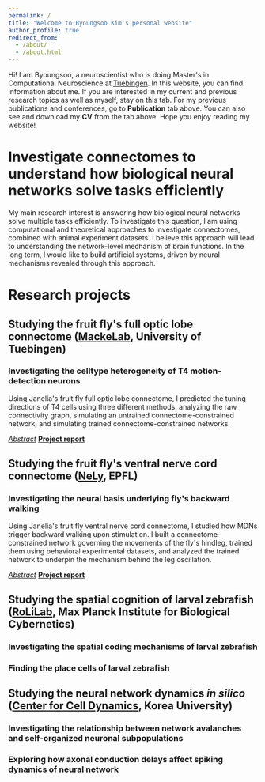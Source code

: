 ```yaml
---
permalink: /
title: "Welcome to Byoungsoo Kim's personal website"
author_profile: true
redirect_from: 
  - /about/
  - /about.html
---
```


Hi! I am Byoungsoo, a neuroscientist who is doing Master's in Computational Neuroscience at [Tuebingen](https://www.neuroschool-tuebingen.de). In this website, you can find information about me. If you are interested in my current and previous research topics as well as myself, stay on this tab. For my previous publications and conferences, go to **Publication** tab above. You can also see and download my **CV** from the tab above. Hope you enjoy reading my website!


Investigate connectomes to understand how biological neural networks solve tasks efficiently
=====

My main research interest is answering how biological neural networks solve multiple tasks efficiently. To investigate this question, I am using computational and theoretical approaches to investigate connectomes, combined with animal experiment datasets. I believe this approach will lead to understanding the network-level mechanism of brain functions. In the long term, I would like to build artificial systems, driven by neural mechanisms revealed through this approach.

Research projects
=====

Studying the fruit fly's full optic lobe connectome ([MackeLab](https://www.mackelab.org), University of Tuebingen)
-----
<!-- 
Reconstructing the 3D structure of the fruit fly's eye to study motion-detection pathways
------
To be written

Comparing different *Drosophila melanogaster*'s optic lobe connectomes
------ 
To be written 
-->

### Investigating the celltype heterogeneity of T4 motion-detection neurons

Using Janelia's fruit fly full optic lobe connectome, I predicted the tuning directions of T4 cells using three different methods: analyzing the raw connectivity graph, simulating an untrained connectome-constrained network, and simulating trained connectome-constrained networks.

*[Abstract](https://github.com/byoungsoo-kim/byoungsoo-kim.github.io/tree/master/files/T4celltypeHeterogeneity_abstract.pdf)*
**[Project report](https://github.com/byoungsoo-kim/byoungsoo-kim.github.io/tree/master/files/T4celltypeHeterogeneity.pdf)**

Studying the fruit fly's ventral nerve cord connectome ([NeLy](https://www.epfl.ch/labs/ramdya-lab/), EPFL)
-----

### Investigating the neural basis underlying fly's backward walking

Using Janelia's fruit fly ventral nerve cord connectome, I studied how MDNs trigger backward walking upon stimulation. I built a connectome-constrained network governing the movements of the fly's hindleg, trained them using behavioral experimental datasets, and analyzed the trained network to underpin the mechanism behind the leg oscillation.

*[Abstract](https://github.com/byoungsoo-kim/byoungsoo-kim.github.io/tree/master/files/FlyBackwardWalking_abstract.pdf)*
**[Project report](https://github.com/byoungsoo-kim/byoungsoo-kim.github.io/tree/master/files/FlyBackwardWalking.pdf)**

Studying the spatial cognition of larval zebrafish ([RoLiLab](https://www.rolilab.com), Max Planck Institute for Biological Cybernetics)
-----

### Investigating the spatial coding mechanisms of larval zebrafish

### Finding the place cells of larval zebrafish

Studying the neural network dynamics *in silico* ([Center for Cell Dynamics](http://turing.korea.ac.kr), Korea University)
-----

### Investigating the relationship between network avalanches and self-organized neuronal subpopulations

### Exploring how axonal conduction delays affect spiking dynamics of neural network